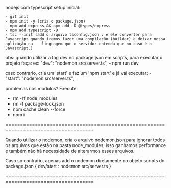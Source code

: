  nodejs com typescript setup inicial: 

    - git init
    - npm init -y (cria o package.json)
    - npm add express && npm add -D @types/express
    - npm add typescript -D
    - tsc --init (add o arquivo tsconfig.json : e ele converter para Javascript quando iremos fazer uma compilação (buildar) e deixar nossa aplicação na    linguagem que o servidor entenda que no caso é o Javascript.)


obs: 
 quando utilizar a tag dev no package.json em scripts, para executar o projeto faça: 
  ex: "dev": "nodemon src/server.ts",
    - npm run dev 

 caso contrario, cria um 'start' e faz um 'npm start' e já vai executar: 
    - "start": "nodemon src/server.ts",


 problemas nos modulos? Execute: 
   - rm -rf node_modules
   - rm -f package-lock.json
   - npm cache clean --force
   - npm i


====================================================================================

  Quando utilizar o nodemon, cria o arquivo nodemon.json para ignorar
    todos os arquivos que estão na pasta node_modules, isso ganhamos performance e 
    também não há necessidade de alterarmos esses arquivos. 

  Caso so contrário, apenas add o nodemon diretamente no 
    objeto scripts do package.json { dev/start :  nodemon src/server.ts }

====================================================================================